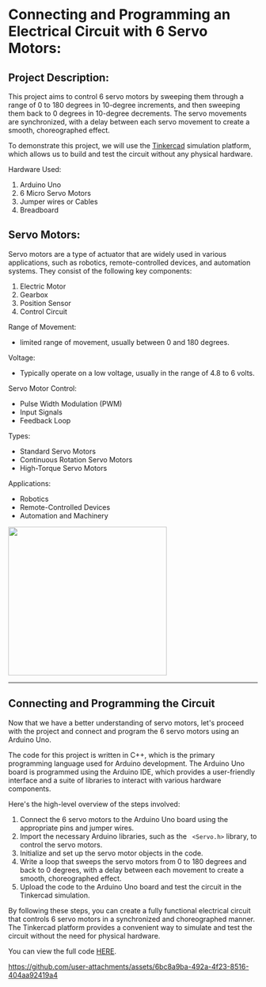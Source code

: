 # Connecting and Programming an Electrical Circuit with 6 Servo Motors:

## Project Description:
This project aims to control 6 servo motors by sweeping them through a range of 0 to 180 degrees in 10-degree increments, and then sweeping them back to 0 degrees in 10-degree decrements. The servo movements are synchronized, with a delay between each servo movement to create a smooth, choreographed effect.

To demonstrate this project, we will use the [Tinkercad](https://www.tinkercad.com/circuits) simulation platform, which allows us to build and test the circuit without any physical hardware.


Hardware Used:
  1. Arduino Uno
  2. 6 Micro Servo Motors
  3. Jumper wires or Cables
  4. Breadboard


## Servo Motors:

Servo motors are a type of actuator that are widely used in various applications, such as robotics, remote-controlled devices, and automation systems. They consist of the following key components:
  1. Electric Motor
  2. Gearbox
  3. Position Sensor
  4. Control Circuit 

Range of Movement:
  
- limited range of movement, usually between 0 and 180 degrees.
      
Voltage:
    
- Typically operate on a low voltage, usually in the range of 4.8 to 6 volts.


Servo Motor Control:
 
- Pulse Width Modulation (PWM)
- Input Signals 
- Feedback Loop 

Types:
 
- Standard Servo Motors
- Continuous Rotation Servo Motors
- High-Torque Servo Motors 
 
Applications:

- Robotics
- Remote-Controlled Devices
- Automation and Machinery
    
 <img src="https://github.com/user-attachments/assets/c8c1af2b-4f94-43eb-91ed-70ce445a26a6" width="320" height="300">


***

## Connecting and Programming the Circuit
Now that we have a better understanding of servo motors, let's proceed with the project and connect and program the 6 servo motors using an Arduino Uno.

The code for this project is written in C++, which is the primary programming language used for Arduino development. The Arduino Uno board is programmed using the Arduino IDE, which provides a user-friendly interface and a suite of libraries to interact with various hardware components.

Here's the high-level overview of the steps involved:

1. Connect the 6 servo motors to the Arduino Uno board using the appropriate pins and jumper wires.
2. Import the necessary Arduino libraries, such as the `` <Servo.h>`` library, to control the servo motors.
3. Initialize and set up the servo motor objects in the code.
4. Write a loop that sweeps the servo motors from 0 to 180 degrees and back to 0 degrees, with a delay between each movement to create a smooth, choreographed effect.
5. Upload the code to the Arduino Uno board and test the circuit in the Tinkercad simulation.


By following these steps, you can create a fully functional electrical circuit that controls 6 servo motors in a synchronized and choreographed manner. The Tinkercad platform provides a convenient way to simulate and test the circuit without the need for physical hardware.

You can view the full code [HERE](https://github.com/alanoudmk/Electrical-Circuit-with-6-Servo-Motors/blob/main/ServoMotorCode.cpp).


https://github.com/user-attachments/assets/6bc8a9ba-492a-4f23-8516-404aa92419a4







